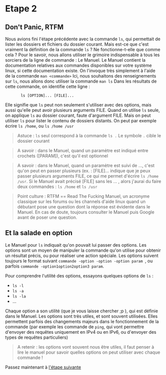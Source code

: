 # Etape 2

## Don't Panic, RTFM

Nous avions fini l'étape précédente avec la commande `ls`, qui permettait de lister les dossiers et fichiers du dossier courant. Mais est-ce que c'est vraiment la définition de la commande  `ls` ? Ne fonctionne-t-elle que comme cela ?
Pour le savoir, nous allons utiliser le grimoire indispensable à tous les sorciers de la ligne de commande : Le Manuel. Le Manuel contient la documentation relatives aux commandes disponibles sur votre système linux, si cette documentation existe. On l'invoque très simplement à l'aide de la commande `man <commande>`
Ici, nous souhaitons des renseignements sur `ls`, nous allons donc utiliser la commande `man ls`
Dans les résultats de cette commande, on identifie cette ligne : 
```shell
       ls [OPTION]... [FILE]...
```
Elle signifie que `ls` peut non seulement s'utiliser avec des options, mais aussi qu'elle peut avoir plusieurs arguments FILE. 
Quand on utilise `ls` seule, on applique `ls` au dossier courant, faute d'argument FILE. Mais on peut utiliser `ls` pour lister le contenu de dossiers distants. On peut par exemple écrire `ls /home`, ou `ls /home /usr`

>Astuce : `ls` seul correspond à la commande `ls .` Le symbole `.` cible le dossier courant

>A savoir : dans le Manuel, quand un paramètre est indiqué entre crochets ([PARAM]), c'est qu'il est optionnel

>A savoir : dans le Manuel, quand un paramètre est suivi de ..., c'est qu'on peut en passer plusieurs (ex. : [FILE]... indique que je peux passer plusieurs arguments FILE, ce qui me permet d'écrire `ls /home /usr`. Si le Manuel avait précisé [FILE] sans les ... ,  alors j'aurai du faire deux commandes : `ls /home` et `ls /usr`

>Point culture : RTFM == Read The Fucking Manuel, un acronyme classique sur les forums ou les channels d'aide linux quand un débutant pose une question dont la réponse est évidente dans le Manuel. En cas de doute, toujours consulter le Manuel puis Google avant de poser une question.

## Et la salade en option

Le Manuel pour `ls` indiquait qu'on pouvait lui passer des options. Les options sont un moyen de manipuler la commande qu'on utilise pour obtenir un résultat précis, ou pour réaliser une action spéciale.
Les options suivent toujours le format suivant `commande -option -option -option param `, ou parfois `commande -option1option2option3 param`.

Pour comprendre l'utilité des options, essayons quelques options de `ls` : 
  * `ls -l`
  * `ls -a`
  * `ls -la`
  * ...

Chaque option a son utilité (que je vous laisse chercher ;p ), qui est définie dans le Manuel. 
Les options sont très utiles, et sont souvent utilisées. Elles permettent parfois des changements majeurs dans le fonctionnement de la commande (par exemple les commande de `ping`, qui vont permettre d'envoyer des requêtes uniquement en IPv4 ou en IPv6, ou d'envoyer des types de requêtes particuliers)

>A retenir : les options vont souvent nous être utiles, il faut penser à lire le manuel pour savoir quelles options on peut utiliser avec chaque commande !

Passez maintenant à [l'étape suivante](https://github.com/Nat-Faeeria/tuto-cli-linux/tree/master/step-3)

